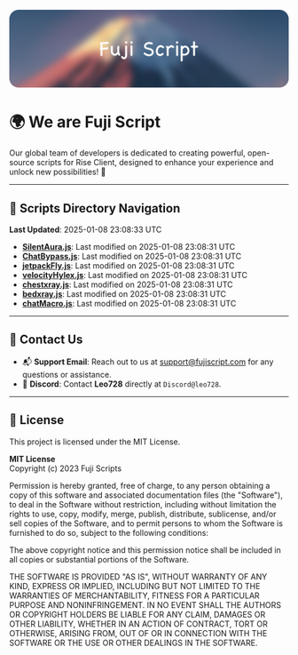 ![Banner](.github/b.webp)

# 🌍 **We are Fuji Script**

Our global team of developers is dedicated to creating powerful, open-source scripts for Rise Client, designed to enhance your experience and unlock new possibilities! 🌟

---
<!-- SCRIPTS_NAVIGATION_START -->
## 📂 **Scripts Directory Navigation**

**Last Updated**: 2025-01-08 23:08:33 UTC

- **[SilentAura.js](scripts/SilentAura.js)**: Last modified on 2025-01-08 23:08:31 UTC
- **[ChatBypass.js](scripts/ChatBypass.js)**: Last modified on 2025-01-08 23:08:31 UTC
- **[jetpackFly.js](scripts/jetpackFly.js)**: Last modified on 2025-01-08 23:08:31 UTC
- **[velocityHylex.js](scripts/velocityHylex.js)**: Last modified on 2025-01-08 23:08:31 UTC
- **[chestxray.js](scripts/chestxray.js)**: Last modified on 2025-01-08 23:08:31 UTC
- **[bedxray.js](scripts/bedxray.js)**: Last modified on 2025-01-08 23:08:31 UTC
- **[chatMacro.js](scripts/chatMacro.js)**: Last modified on 2025-01-08 23:08:31 UTC

<!-- SCRIPTS_NAVIGATION_END -->

---

## 💬 **Contact Us**  
- 📬 **Support Email**: Reach out to us at [support@fujiscript.com](mailto:support@fujiscript.com) for any questions or assistance.  
- 💬 **Discord**: Contact **Leo728** directly at `Discord@leo728`.

---

## 📜 **License**

This project is licensed under the MIT License.  

**MIT License**  
Copyright (c) 2023 Fuji Scripts  

Permission is hereby granted, free of charge, to any person obtaining a copy of this software and associated documentation files (the "Software"), to deal in the Software without restriction, including without limitation the rights to use, copy, modify, merge, publish, distribute, sublicense, and/or sell copies of the Software, and to permit persons to whom the Software is furnished to do so, subject to the following conditions:  

The above copyright notice and this permission notice shall be included in all copies or substantial portions of the Software.  

THE SOFTWARE IS PROVIDED "AS IS", WITHOUT WARRANTY OF ANY KIND, EXPRESS OR IMPLIED, INCLUDING BUT NOT LIMITED TO THE WARRANTIES OF MERCHANTABILITY, FITNESS FOR A PARTICULAR PURPOSE AND NONINFRINGEMENT. IN NO EVENT SHALL THE AUTHORS OR COPYRIGHT HOLDERS BE LIABLE FOR ANY CLAIM, DAMAGES OR OTHER LIABILITY, WHETHER IN AN ACTION OF CONTRACT, TORT OR OTHERWISE, ARISING FROM, OUT OF OR IN CONNECTION WITH THE SOFTWARE OR THE USE OR OTHER DEALINGS IN THE SOFTWARE.  
